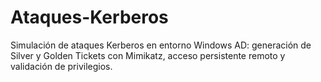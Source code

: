 # Ataques-Kerberos
Simulación de ataques Kerberos en entorno Windows AD: generación de Silver y Golden Tickets con Mimikatz, acceso persistente remoto y validación de privilegios.
